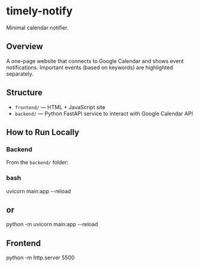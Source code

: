 # timely-notify

Minimal calendar notifier.

## Overview

A one-page website that connects to Google Calendar and shows event notifications. Important events (based on keywords) are highlighted separately.

## Structure

- `frontend/` — HTML + JavaScript site
- `backend/` — Python FastAPI service to interact with Google Calendar API

## How to Run Locally

### Backend

From the `backend/` folder:

### bash
uvicorn main:app --reload
## or
python -m uvicorn main:app --reload


## Frontend

python -m http.server 5500
